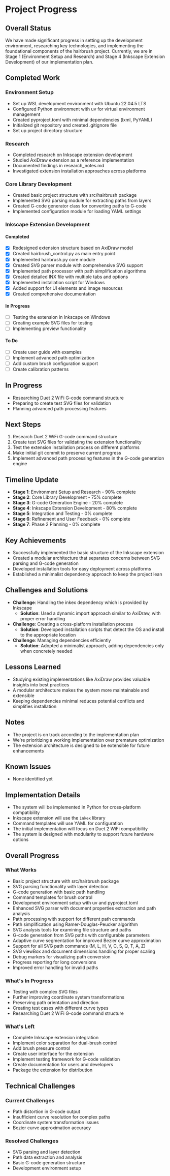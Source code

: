# Project Progress

## Overall Status
We have made significant progress in setting up the development environment, researching key technologies, and implementing the foundational components of the hairbrush project. Currently, we are in Stage 1 (Environment Setup and Research) and Stage 4 (Inkscape Extension Development) of our implementation plan.

## Completed Work

### Environment Setup
- Set up WSL development environment with Ubuntu 22.04.5 LTS
- Configured Python environment with uv for virtual environment management
- Created pyproject.toml with minimal dependencies (lxml, PyYAML)
- Initialized git repository and created .gitignore file
- Set up project directory structure

### Research
- Completed research on Inkscape extension development
- Studied AxiDraw extension as a reference implementation
- Documented findings in research_notes.md
- Investigated extension installation approaches across platforms

### Core Library Development
- Created basic project structure with src/hairbrush package
- Implemented SVG parsing module for extracting paths from layers
- Created G-code generator class for converting paths to G-code
- Implemented configuration module for loading YAML settings

### Inkscape Extension Development

#### Completed
- [x] Redesigned extension structure based on AxiDraw model
- [x] Created hairbrush_control.py as main entry point
- [x] Implemented hairbrush.py core module
- [x] Created SVG parser module with comprehensive SVG support
- [x] Implemented path processor with path simplification algorithms
- [x] Created detailed INX file with multiple tabs and options
- [x] Implemented installation script for Windows
- [x] Added support for UI elements and image resources
- [x] Created comprehensive documentation

#### In Progress
- [ ] Testing the extension in Inkscape on Windows
- [ ] Creating example SVG files for testing
- [ ] Implementing preview functionality

#### To Do
- [ ] Create user guide with examples
- [ ] Implement advanced path optimization
- [ ] Add custom brush configuration support
- [ ] Create calibration patterns

## In Progress
- Researching Duet 2 WiFi G-code command structure
- Preparing to create test SVG files for validation
- Planning advanced path processing features

## Next Steps
1. Research Duet 2 WiFi G-code command structure
2. Create test SVG files for validating the extension functionality
3. Test the extension installation process on different platforms
4. Make initial git commit to preserve current progress
5. Implement advanced path processing features in the G-code generation engine

## Timeline Update
- **Stage 1**: Environment Setup and Research - 90% complete
- **Stage 2**: Core Library Development - 75% complete
- **Stage 3**: G-code Generation Engine - 20% complete
- **Stage 4**: Inkscape Extension Development - 80% complete
- **Stage 5**: Integration and Testing - 0% complete
- **Stage 6**: Refinement and User Feedback - 0% complete
- **Stage 7**: Phase 2 Planning - 0% complete

## Key Achievements
- Successfully implemented the basic structure of the Inkscape extension
- Created a modular architecture that separates concerns between SVG parsing and G-code generation
- Developed installation tools for easy deployment across platforms
- Established a minimalist dependency approach to keep the project lean

## Challenges and Solutions
- **Challenge**: Handling the inkex dependency which is provided by Inkscape
  - **Solution**: Used a dynamic import approach similar to AxiDraw, with proper error handling
- **Challenge**: Creating a cross-platform installation process
  - **Solution**: Developed installation scripts that detect the OS and install to the appropriate location
- **Challenge**: Managing dependencies efficiently
  - **Solution**: Adopted a minimalist approach, adding dependencies only when concretely needed

## Lessons Learned
- Studying existing implementations like AxiDraw provides valuable insights into best practices
- A modular architecture makes the system more maintainable and extensible
- Keeping dependencies minimal reduces potential conflicts and simplifies installation

## Notes
- The project is on track according to the implementation plan
- We're prioritizing a working implementation over premature optimization
- The extension architecture is designed to be extensible for future enhancements

## Known Issues
- None identified yet

## Implementation Details
- The system will be implemented in Python for cross-platform compatibility
- Inkscape extension will use the `inkex` library
- Command templates will use YAML for configuration
- The initial implementation will focus on Duet 2 WiFi compatibility
- The system is designed with modularity to support future hardware options

## Overall Progress

### What Works
- Basic project structure with src/hairbrush package
- SVG parsing functionality with layer detection
- G-code generation with basic path handling
- Command templates for brush control
- Development environment setup with uv and pyproject.toml
- Enhanced SVG parser with document properties extraction and path analysis
- Path processing with support for different path commands
- Path simplification using Ramer-Douglas-Peucker algorithm
- SVG analysis tools for examining file structure and paths
- G-code generation from SVG paths with configurable parameters
- Adaptive curve segmentation for improved Bezier curve approximation
- Support for all SVG path commands (M, L, H, V, C, S, Q, T, A, Z)
- SVG viewBox and document dimensions handling for proper scaling
- Debug markers for visualizing path conversion
- Progress reporting for long conversions
- Improved error handling for invalid paths

### What's In Progress
- Testing with complex SVG files
- Further improving coordinate system transformations
- Preserving path orientation and direction
- Creating test cases with different curve types
- Researching Duet 2 WiFi G-code command structure

### What's Left
- Complete Inkscape extension integration
- Implement color separation for dual-brush control
- Add brush pressure control
- Create user interface for the extension
- Implement testing framework for G-code validation
- Create documentation for users and developers
- Package the extension for distribution

## Technical Challenges

### Current Challenges
- Path distortion in G-code output
- Insufficient curve resolution for complex paths
- Coordinate system transformation issues
- Bezier curve approximation accuracy

### Resolved Challenges
- SVG parsing and layer detection
- Path data extraction and analysis
- Basic G-code generation structure
- Development environment setup 